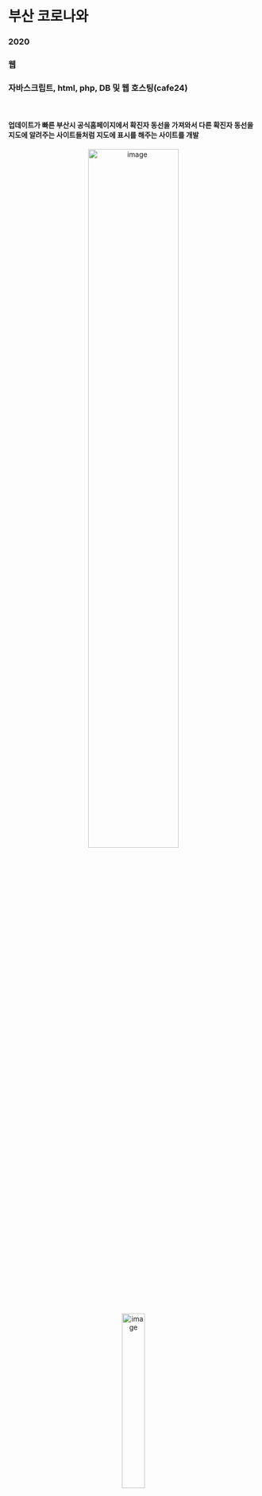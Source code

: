 # 부산 코로나와
### 2020
### 웹
### 자바스크립트, html, php, DB 및 웹 호스팅(cafe24)
<br>

#### 업데이트가 빠른 부산시 공식홈페이지에서 확진자 동선을 가져와서 다른 확진자 동선을 지도에 알려주는 사이트들처럼 지도에 표시를 해주는 사이트를 개발

<div align="center">
<img width="60%" alt="image" src="https://user-images.githubusercontent.com/61959836/204790181-46283767-c71b-4794-9249-b23ea249b836.png">
<br>
<img width="30%" alt="image" src="https://user-images.githubusercontent.com/61959836/204790351-b97eb27b-c9d8-4938-8ad7-eec84ddb3252.jpg">
</div>
